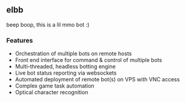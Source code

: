 ## elbb

beep boop, this is a lil mmo bot :)

### Features

* Orchestration of multiple bots on remote hosts
* Front end interface for command & control of multiple bots
* Multi-threaded, headless botting engine
* Live bot status reporting via websockets
* Automated deployment of remote bot(s) on VPS with VNC access
* Complex game task automation
* Optical character recognition
